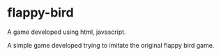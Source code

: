 # flappy-bird
A game developed using html, javascript.

A simple game developed trying to imitate the original flappy bird game.
